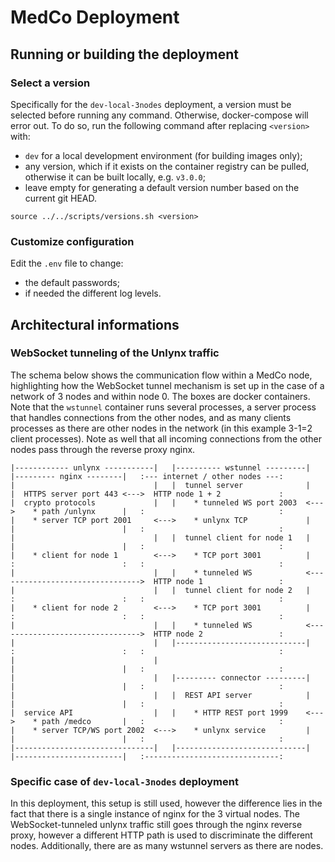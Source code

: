 # MedCo Deployment

## Running or building the deployment
### Select a version
Specifically for the `dev-local-3nodes` deployment, a version must be selected before running any command.
Otherwise, docker-compose will error out.
To do so, run the following command after replacing `<version>` with:
- `dev` for a local development environment (for building images only);
- any version, which if it exists on the container registry can be pulled, otherwise it can be built locally, e.g. `v3.0.0`;
- leave empty for generating a default version number based on the current git HEAD.

```shell
source ../../scripts/versions.sh <version>
```

### Customize configuration
Edit the `.env` file to change:
- the default passwords;
- if needed the different log levels.

## Architectural informations
### WebSocket tunneling of the Unlynx traffic
The schema below shows the communication flow within a MedCo node, highlighting how the WebSocket tunnel mechanism is
set up in the case of a network of 3 nodes and within node 0. The boxes are docker containers. Note that the `wstunnel`
container runs several processes, a server process that handles connections from the other nodes, and as many clients
processes as there are other nodes in the network (in this example 3-1=2 client processes). Note as well that all
incoming connections from the other nodes pass through the reverse proxy nginx.

```
|------------ unlynx -----------|   |---------- wstunnel ---------|   |--------- nginx --------|   :--- internet / other nodes ---:
|                               |   |  tunnel server              |   |  HTTPS server port 443 <--->  HTTP node 1 + 2             :
|  crypto protocols             |   |    * tunneled WS port 2003  <--->    * path /unlynx      |   :                              :
|    * server TCP port 2001     <--->    * unlynx TCP             |   |                        |   :                              :
|                               |   |  tunnel client for node 1   |   |                        |   :                              :
|    * client for node 1        <--->    * TCP port 3001          |   :                        :   :                              :
|                               |   |    * tunneled WS            <-------------------------------->  HTTP node 1                 :
|                               |   |  tunnel client for node 2   |   :                        :   :                              :
|    * client for node 2        <--->    * TCP port 3001          |   :                        :   :                              :
|                               |   |    * tunneled WS            <-------------------------------->  HTTP node 2                 :
|                               |   |-----------------------------|   :                        :   :                              :
|                               |                                     |                        |   :                              :
|                               |   |--------- connector ---------|   |                        |   :                              :
|                               |   |  REST API server            |   |                        |   :                              :
|  service API                  |   |    * HTTP REST port 1999    <--->    * path /medco       |   :                              :
|    * server TCP/WS port 2002  <--->    * unlynx service         |   |                        |   :                              :
|-------------------------------|   |-----------------------------|   |------------------------|   :------------------------------:
```

### Specific case of `dev-local-3nodes` deployment
In this deployment, this setup is still used, however the difference lies in the fact that there is a single instance
of nginx for the 3 virtual nodes. The WebSocket-tunneled unlynx traffic still goes through the nginx reverse proxy,
however a different HTTP path is used to discriminate the different nodes.
Additionally, there are as many wstunnel servers as there are nodes.
